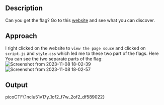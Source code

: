 ## Description
Can you get the flag? Go to this [website](http://saturn.picoctf.net:50761/) and see what you can discover.

## Approach
I right clicked on the website to `view the page souce` and clicked on `script.js` and `style.css` which led me to these two part of the flags.
Here You can see the two separate parts of the flag:
![Screenshot from 2023-11-08 18-02-39](https://github.com/pixie-nukes/picoCTF/assets/94845416/805a3666-99f2-4c6c-9f79-246b58dbd243)
![Screenshot from 2023-11-08 18-02-57](https://github.com/pixie-nukes/picoCTF/assets/94845416/3382344f-c8e1-4793-ad3e-e8209eb9d7e8)

## Output
picoCTF{1nclu51v17y_1of2_f7w_2of2_df589022}
